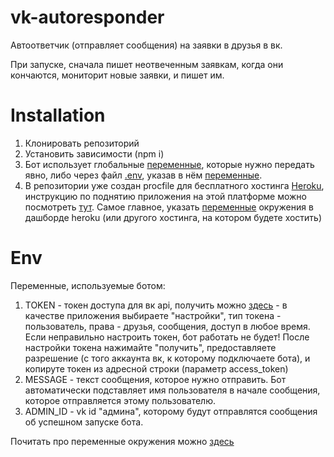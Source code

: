 # vk-autoresponder

Автоответчик (отправляет сообщения) на заявки в друзья в вк.

При запуске, сначала пишет неотвеченным заявкам, когда они кончаются, мониторит новые заявки, и пишет им.

# Installation

1. Клонировать репозиторий
2. Установить зависимости (npm i)
3. Бот использует глобальные [переменные](#Env), которые нужно передать явно, либо через файл [.env](https://dmitrytinitilov.gitbooks.io/strange-javascript/content/nodejs/environment_variables.html#:~:text=%D0%A1%D0%BE%D0%B7%D0%B4%D0%B0%D0%B5%D1%82%D0%B5%20%D1%84%D0%B0%D0%B9%D0%BB%20.env%20%D0%B8%20%D0%B7%D0%B0%D0%BF%D0%BE%D0%BB%D0%BD%D1%8F%D0%B5%D1%82%D0%B5%20%D0%B5%D0%B3%D0%BE), указав в нём [переменные](#Env).
4. В репозитории уже создан procfile для бесплатного хостинга [Heroku](https://www.heroku.com/), инструкцию по поднятию приложения на этой платформе можно посмотреть [тут](https://www.youtube.com/watch?v=wG7hX8Np1Pg). 
Самое главное, указать [переменные](#Env) окружения в дашборде heroku (или другого хостинга, на котором будете хостить)

# Env
Переменные, используемые ботом:
1. TOKEN - токен доступа для вк api, получить можно [здесь](https://vkhost.github.io/) - в качестве приложения выбираете "настройки", тип токена - пользователь, права - друзья, сообщения, доступ в любое время.
Если неправильно настроить токен, бот работать не будет! После настройки токена нажимайте "получить", предоставляете разрешение (с того аккаунта вк, к которому подключаете бота), и копируте токен из адресной строки (параметр access_token)
2. MESSAGE - текст сообщения, которое нужно отправить. Бот автоматически подставляет имя пользователя в начале сообщения, которое отправляется этому пользователю.
3. ADMIN_ID - vk id "админа", которому будут отправлятся сообщения об успешном запуске бота.

Почитать про переменные окружения можно [здесь](https://habr.com/ru/company/ruvds/blog/351254/)
